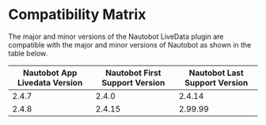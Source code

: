 # Compatibility Matrix

The major and minor versions of the Nautobot LiveData plugin are compatible with the major and minor
versions of Nautobot as shown in the table below.

| Nautobot App Livedata Version | Nautobot First Support Version | Nautobot Last Support Version |
| ------------- | -------------------- | ------------- |
| 2.4.7         | 2.4.0                | 2.4.14        |
| 2.4.8         | 2.4.15               | 2.99.99       |
